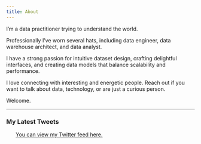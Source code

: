 ```yaml
---
title: About
---
```


I’m a data practitioner trying to understand the world.

Professionally I’ve worn several hats, including data engineer, data warehouse architect, and data analyst.

I have a strong passion for intuitive dataset design, crafting delightful interfaces, and creating data models that balance scalability and performance.

I love connecting with interesting and energetic people. Reach out if you want to talk about data, technology, or are just a curious person.

Welcome.

<hr>

### My Latest Tweets

<div style="width:90%; margin:0 auto;">
    <a class="twitter-timeline" data-link-color="#025B9D" href="https://twitter.com/mdanmartinez">You can view my Twitter feed here.</a>
</div>